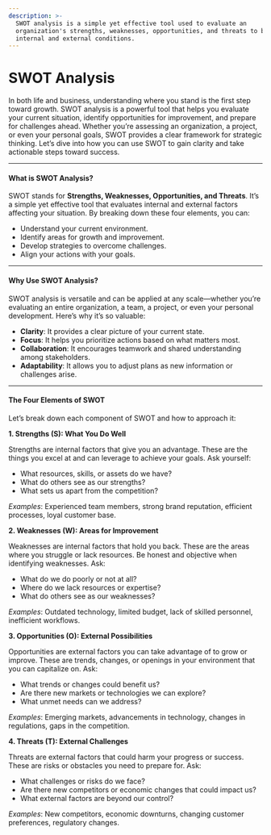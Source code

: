 ```yaml
---
description: >-
  SWOT analysis is a simple yet effective tool used to evaluate an
  organization's strengths, weaknesses, opportunities, and threats to both
  internal and external conditions.
---
```


# SWOT Analysis

In both life and business, understanding where you stand is the first step toward growth. SWOT analysis is a powerful tool that helps you evaluate your current situation, identify opportunities for improvement, and prepare for challenges ahead. Whether you’re assessing an organization, a project, or even your personal goals, SWOT provides a clear framework for strategic thinking. Let’s dive into how you can use SWOT to gain clarity and take actionable steps toward success.

***

#### **What is SWOT Analysis?**

SWOT stands for **Strengths, Weaknesses, Opportunities, and Threats**. It’s a simple yet effective tool that evaluates internal and external factors affecting your situation. By breaking down these four elements, you can:

* Understand your current environment.
* Identify areas for growth and improvement.
* Develop strategies to overcome challenges.
* Align your actions with your goals.

***

#### **Why Use SWOT Analysis?**

SWOT analysis is versatile and can be applied at any scale—whether you’re evaluating an entire organization, a team, a project, or even your personal development. Here’s why it’s so valuable:

* **Clarity**: It provides a clear picture of your current state.
* **Focus**: It helps you prioritize actions based on what matters most.
* **Collaboration**: It encourages teamwork and shared understanding among stakeholders.
* **Adaptability**: It allows you to adjust plans as new information or challenges arise.

***

#### **The Four Elements of SWOT**

Let’s break down each component of SWOT and how to approach it:

**1. Strengths (S): What You Do Well**

Strengths are internal factors that give you an advantage. These are the things you excel at and can leverage to achieve your goals. Ask yourself:

* What resources, skills, or assets do we have?
* What do others see as our strengths?
* What sets us apart from the competition?

_Examples_: Experienced team members, strong brand reputation, efficient processes, loyal customer base.

**2. Weaknesses (W): Areas for Improvement**

Weaknesses are internal factors that hold you back. These are the areas where you struggle or lack resources. Be honest and objective when identifying weaknesses. Ask:

* What do we do poorly or not at all?
* Where do we lack resources or expertise?
* What do others see as our weaknesses?

_Examples_: Outdated technology, limited budget, lack of skilled personnel, inefficient workflows.

**3. Opportunities (O): External Possibilities**

Opportunities are external factors you can take advantage of to grow or improve. These are trends, changes, or openings in your environment that you can capitalize on. Ask:

* What trends or changes could benefit us?
* Are there new markets or technologies we can explore?
* What unmet needs can we address?

_Examples_: Emerging markets, advancements in technology, changes in regulations, gaps in the competition.

**4. Threats (T): External Challenges**

Threats are external factors that could harm your progress or success. These are risks or obstacles you need to prepare for. Ask:

* What challenges or risks do we face?
* Are there new competitors or economic changes that could impact us?
* What external factors are beyond our control?

_Examples_: New competitors, economic downturns, changing customer preferences, regulatory changes.
